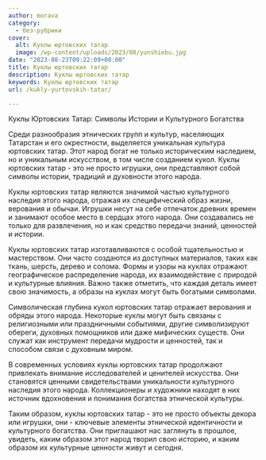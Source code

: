 ```yaml
---
author: morava
category:
  - без-рубрики
cover:
  alt: Куклы юртовских татар
  image: /wp-content/uploads/2023/08/yunshiebu.jpg
date: "2023-08-23T09:22:09+00:00"
title: Куклы юртовских татар
description: Куклы юртовских татар
keywords: Куклы юртовских татар
url: /kukly-yurtovskih-tatar/

---
```

Куклы Юртовских Татар: Символы Истории и Культурного Богатства

Среди разнообразия этнических групп и культур, населяющих Татарстан и его окрестности, выделяется уникальная культура юртовских татар. Этот народ богат не только историческим наследием, но и уникальным искусством, в том числе созданием кукол. Куклы юртовских татар \- это не просто игрушки, они представляют собой символы истории, традиций и духовности этого народа.

Куклы юртовских татар являются значимой частью культурного наследия этого народа, отражая их специфический образ жизни, верования и обычаи. Игрушки несут на себе отпечаток древних времен и занимают особое место в сердцах этого народа. Они создавались не только для развлечения, но и как средство передачи знаний, ценностей и истории.

Куклы юртовских татар изготавливаются с особой тщательностью и мастерством. Они часто создаются из доступных материалов, таких как ткань, шерсть, дерево и солома. Формы и узоры на куклах отражают географическое распределение народа, их взаимодействие с природой и культурные влияния. Важно также отметить, что каждая деталь имеет свою значимость, а образы на куклах могут быть богатыми символами.

Символическая глубина кукол юртовских татар отражает верования и обряды этого народа. Некоторые куклы могут быть связаны с религиозными или праздничными событиями, другие символизируют обереги, духовных помощников или даже мифических существ. Они служат как инструмент передачи мудрости и ценностей, так и способом связи с духовным миром.

В современных условиях куклы юртовских татар продолжают привлекать внимание исследователей и ценителей искусства. Они становятся ценными свидетельствами уникальности культурного наследия этого народа. Коллекционеры и художники находят в них источник вдохновения и понимания богатства этнической культуры.

Таким образом, куклы юртовских татар \- это не просто объекты декора или игрушки, они \- ключевые элементы этнической идентичности и культурного богатства. Они приглашают нас заглянуть в прошлое, увидеть, каким образом этот народ творил свою историю, и каким образом их культурные ценности живут и сегодня.
